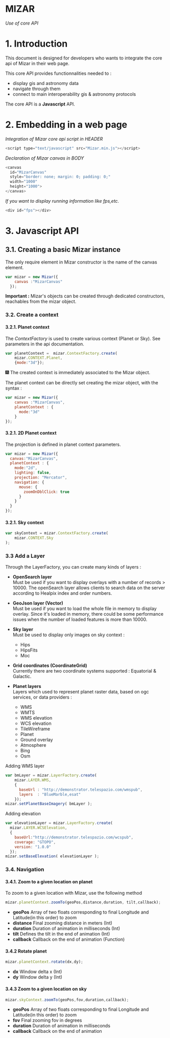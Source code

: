 # MIZAR
*Use of core API*

# 1. Introduction

This document is designed for developers who wants to integrate the core api of Mizar in their web page.

This core API provides functionnalities needed to :
- display gis and astronomy data
- navigate through them
- connect to main interoperability gis & astronomy protocols

The core API is a **Javascript** API.


# 2. Embedding in a web page

*Integration of Mizar core api script in HEADER*

```javascript
<script type="text/javascript" src="Mizar.min.js"></script>
```


*Declaration of Mizar canvas in BODY*

```javascript
<canvas
  id="MizarCanvas"
  style="border: none; margin: 0; padding: 0;"
  width="1000"
  height="1000">
</canvas>
```

*If you want to display running information like fps,etc.*

```javascript
<div id="fps"></div>
```

# 3. Javascript API

## 3.1. Creating a basic Mizar instance

The only require element in Mizar constructor is the name of the canvas element.

```javascript
var mizar = new Mizar({
    canvas :"MizarCanvas"
  });
```

**Important :**
Mizar's objects can be created through dedicated constructors, reachables from the mizar object.


### 3.2. Create a context

#### 3.2.1. Planet context

The *ContextFactory* is used to create various context (Planet or Sky). See parameters in the api documentation.


```javascript
var planetContext =  mizar.ContextFactory.create(
    mizar.CONTEXT.Planet,
    {mode:"3d"});
```

:fireworks: The created context is immediately associated to the Mizar object.


The planet context can be directly set creating the mizar object, with the syntax :
```javascript
var mizar = new Mizar({
    canvas :"MizarCanvas",
    planetContext : {
      mode:"3d"
    }
});
```

#### 3.2.1. 2D Planet context

The projection is defined in planet context parameters.

```javascript
var mizar = new Mizar({
  canvas:"MizarCanvas",
  planetContext : {
    mode:"2d",
    lighting: false,
    projection: "Mercator",
    navigation: {
      mouse: {
        zoomOnDblClick: true
      }
    }
  }
});
```

#### 3.2.1. Sky context

```javascript
var skyContext = mizar.ContextFactory.create(
    mizar.CONTEXT.Sky
);
```

### 3.3 Add a Layer

Through the LayerFactory, you can create many kinds of layers :

- **OpenSearch layer**<br/>
Must be used if you want to display overlays with a number of records > 10000. The openSearch layer allows clients to search data on the server according to Healpix index and order numbers.

- **GeoJson layer (Vector)**<br/>
Must be used if you want to load the whole file in memory to display overlay. Since it's loaded in memory, there could be some performance issues when the number of loaded features is more than 10000.

- **Sky layer**<br/>Must be used to display only images on sky context :
  - Hips
  - HipsFits
  - Moc

- **Grid coordinates (CoordinateGrid)**<br/>
Currently there are two coordinate systems supported : Equatorial & Galactic.

- **Planet layers**<br/>
Layers which used to represent planet raster data, based on ogc  services, or data providers :
  - WMS
  - WMTS
  - WMS elevation
  - WCS elevation
  - TileWireframe
  - Planet
  - Ground overlay
  - Atmosphere
  - Bing
  - Osm

Adding WMS layer
```javascript
var bmLayer = mizar.LayerFactory.create(
    mizar.LAYER.WMS,
    {
      baseUrl : "http://demonstrator.telespazio.com/wmspub",
      layers  : "BlueMarble,esat"
    });
mizar.setPlanetBaseImagery( bmLayer );
```

Adding elevation
```javascript
var elevationLayer = mizar.LayerFactory.create(
  mizar.LAYER.WCSElevation,
  {
    baseUrl:"http://demonstrator.telespazio.com/wcspub",
    coverage: "GTOPO",
    version: "1.0.0"
  });
mizar.setBaseElevation( elevationLayer );
```

### 3.4. Navigation

#### 3.4.1. Zoom to a given location on planet

To zoom to a given location with Mizar, use the following method

```javascript
mizar.planetContext.zoomTo(geoPos,distance,duration, tilt,callback);
```
- **geoPos** Array of two floats corresponding to final Longitude and Latitude(in this order) to zoom
- **distance** Final zooming distance in meters (Int)
- **duration** Duration of animation in milliseconds (Int)
- **tilt** Defines the tilt in the end of animation (Int)
- **callback** Callback on the end of animation (Function)

#### 3.4.2 Rotate planet

```javascript
mizar.planetContext.rotate(dx,dy);
```
 - **dx** Window delta x (Int)
 - **dy** Window delta y (Int)

#### 3.4.3 Zoom to a given location on sky
 ```javascript
mizar.skyContext.zoomTo(geoPos,fov,duration,callback);
```
- **geoPos** Array of two floats corresponding to final Longitude and Latitude(in this order) to zoom
- **fov** Final zooming fov in degrees
- **duration** Duration of animation in milliseconds
- **callback** Callback on the end of animation
